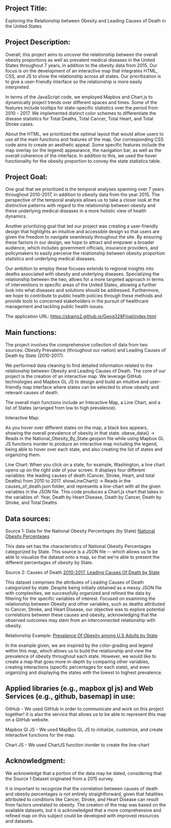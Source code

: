 ## Project Title:
Exploring the Relationship between Obesity and Leading Causes of Death in the United States

## Project Description:
Overall, this project aims to uncover the relationship between the overall obesity proportions as well as prevalent medical diseases in the United States throughout 7 years, in addition to the obesity data from 2015. Our focus is on the development of an interactive map that integrates HTML, CSS, and JS to show the relationship across all states. Our prioritization is to give a user-friendly interface so the relationship is more easily interpreted. 

In terms of the JavaScript code, we employed Mapbox and Chart.js to dynamically project trends over different spaces and times. Some of the features include tooltips for state-specific statistics over the period from 2010 - 2017. We implemented distinct color schemes to differentiate the disease statistics for Total Deaths, Total Cancer, Total Heart, and Total Stroke cases.

About the HTML, we prioritized the optimal layout that would allow users to use all the main functions and features of the map. Our corresponding CSS code aims to create an aesthetic appeal. Some specific features include the map overlay (or the legend) appearance, the navigation bar, as well as the overall coherence of the interface. In addition to this, we used the hover functionality for the obesity proportion to convey the state statistics table. 



## Project Goal:

One goal that we prioritized is the temporal analyses spanning over 7 years throughout 2010-2017, in addition to obesity data from the year 2015. The perspective of the temporal analysis allows us to take a closer look at the distinctive patterns with regard to the relationship between obesity and these underlying medical diseases in a more holistic view of health dynamics. 

Another prioritizing goal that led our project was creating a user-friendly design that highlights an intuitive and accessible design so that users are given the freedom to navigate seamlessly throughout the site. By ensuring these factors in our design, we hope to attract and empower a broader audience, which includes government officials, insurance providers, and policymakers to easily perceive the relationship between obesity proportion statistics and underlying medical diseases. 

Our ambition to employ these focuses extends to regional insights into deaths associated with obesity and underlying diseases. Specializing the relationship between the two, allows for a more targeted approach in terms of interventions in specific areas of the United States, allowing a further look into what diseases and solutions should be addressed. Furthermore, we hope to contribute to public health policies through these methods and provide tools to concerned stakeholders in the pursuit of healthcare management and tackling public health issues.


The application URL: https://sbains2.github.io/Geog328Final/index.html



## Main functions:

The project involves the comprehensive collection of data from two sources: Obesity Prevalence (throughout our nation) and Leading Causes of Death by State (2010-2017).

We performed data cleaning to find detailed information related to the relationship between Obesity and Leading Causes of Death. The core of our project is the creation of an interactive map. We leverage GitHub technologies and Mapbox GL JS to design and build an intuitive and user-friendly map interface where states can be selected to show obesity and relevant causes of death.

The overall main functions include an Interactive Map, a Line Chart, and a list of States (arranged from low to high prevalence).

Interactive Map:

As you hover over different states on the map, a black box appears, showing the overall prevalence of obesity in that state.
obese_data() -> Reads in the National_Obesity_By_State.geojson file while using Mapbox GL JS functions inorder to produce an interactive map including
the legend, being able to hover over each state, and also creating the list of states and organizing them. 

Line Chart:
When you click on a state, for example, Washington, a line chart opens up on the right side of your screen. It displays four different variables: the leading causes of death (Cancer, Stroke, Heart, and total Deaths) from 2010 to 2017.
showLineChart() -> Reads in the causes_of_death.json folder, and represents a line-chart with all the given variables in the JSON file. This code produces a Chart.js 
chart that takes in the variables of: Year, Death by Heart Disease, Death by Cancer, Death by Stroke, and Total Deaths


## Data sources: 
Source 1: Data for the National Obesity Percentages (by State) [National Obesity Percentages](https://catalog.data.gov/dataset/national-obesity-by-state-d765a)

This data set has the characteristics of National Obesity Percentages categorized by State. This source is a JSON file -- which allows us to be able to visualize 
the dataset onto a map, so that we're able to present the different percentages of obesity by State. 

Source 2: Causes of Death [2010-2017, Leading Causes Of Death by State](https://catalog.data.gov/dataset/nchs-leading-causes-of-death-united-states)

This dataset comprises the attributes of Leading Causes of Death categorized by state. Despite being initially obtained as a messy JSON file with complexities, we successfully organized and refined the data by filtering for the specific variables of interest. Focused on examining the relationship between Obesity and other variables, such as deaths attributed to Cancer, Stroke, and Heart Disease, our objective was to explore potential correlations between these causes and obesity, acknowledging that the observed outcomes may stem from an interconnected relationship with obesity.

Relationship Example: [Prevalance Of Obesity among U.S Adults by State](https://www.cdc.gov/obesity/data/prevalence-maps.html#overall)

In the example given, we are inspired by the color-grading and legend within this map, which allows us to build the relationship and view the prevalence of obesity throughout each state. However, we would like to create a map that goes more in-depth by comparing other variables, creating interactions (specific percentages for each state), and even organizing and displaying the states with the lowest to highest prevalence.



## Applied libraries (e.g., mapbox gl js) and Web Services (e.g., github, basemap) in use:

GitHub - We used GitHub in order to communicate and work on this project together! It is also the service that allows us to be able to represent
this map on a GitHub website.

Mapbox Gl JS - We used MapBox GL JS to initialize, customize, and create interactive functions for the map. 

Chart JS - We used ChartJS function inorder to create the line-chart


## Acknowledgment:

We acknowledge that a portion of the data may be dated, considering that the Source 1 Dataset originated from a 2015 survey. 

It is important to recognize that the correlation between causes of death and obesity percentages is not entirely straightforward, given that fatalities attributed to conditions like Cancer, Stroke, and Heart Disease can result from factors unrelated to obesity. The creation of the map was based on the available datasets, but it is acknowledged that a more comprehensive and refined map on this subject could be developed with improved resources and datasets.
